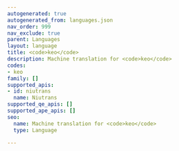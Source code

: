 ```yaml
---
autogenerated: true
autogenerated_from: languages.json
nav_order: 999
nav_exclude: true
parent: Languages
layout: language
title: <code>keo</code>
description: Machine translation for <code>keo</code>
codes:
- keo
family: []
supported_apis:
- id: niutrans
  name: Niutrans
supported_qe_apis: []
supported_ape_apis: []
seo:
  name: Machine translation for <code>keo</code>
  type: Language

---
```


